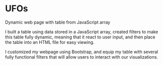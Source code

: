 # UFOs
Dynamic web page with table from JavaScript array

I built a table using data stored in a JavaScript array, created filters to make this table fully dynamic, meaning that it react to user input, and then place the table into an HTML file for easy viewing.

I customized my webpage using Bootstrap, and equip my table with several fully functional filters that will allow users to interact with our visualizations.
